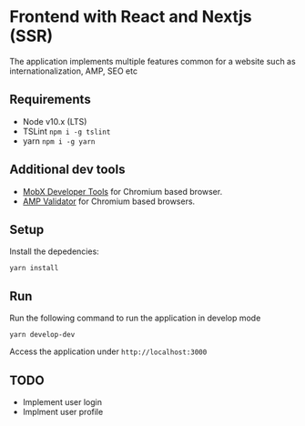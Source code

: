 # Frontend with React and Nextjs (SSR)
The application implements multiple features common for a website such as internationalization, AMP, SEO etc

## Requirements

- Node v10.x (LTS)
- TSLint `npm i -g tslint`
- yarn `npm i -g yarn`

## Additional dev tools

- [MobX Developer Tools](https://chrome.google.com/webstore/detail/mobx-developer-tools/pfgnfdagidkfgccljigdamigbcnndkod?hl=en) for Chromium based browser. 
- [AMP Validator](https://chrome.google.com/webstore/detail/amp-validator/nmoffdblmcmgeicmolmhobpoocbbmknc?hl=en) for Chromium based browsers.

## Setup

Install the depedencies:

`yarn install` 


## Run
Run the following command to run the application in develop mode

`yarn develop-dev`

Access the application under `http://localhost:3000`

## TODO
- Implement user login
- Implment user profile


